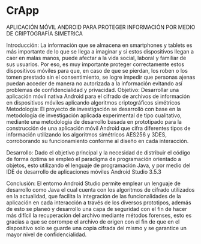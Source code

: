 # CrApp
APLICACIÓN MÓVIL ANDROID PARA PROTEGER INFORMACIÓN POR MEDIO DE CRIPTOGRAFÍA SIMETRICA  

Introducción: La información que se almacena en smartphones y tablets es más
importante de lo que se llega a imaginar y si estos dispositivos llegan a caer en malas
manos, puede afectar a la vida social, laboral y familiar de sus usuarios. Por eso, es
muy importante proteger correctamente estos dispositivos móviles para que, en caso
de que se pierdan, los roben o los tomen prestado sin el consentimiento, se logre
impedir que personas ajenas puedan acceder de manera no autorizada a la
información evitando así problemas de confidencialidad y privacidad.
Objetivo: Desarrollar una aplicación móvil nativa Android para el cifrado de archivos
de información en dispositivos móviles aplicando algoritmos criptográficos simétricos
Metodología: El proyecto de investigación se desarrolló con base en la metodología
de investigación aplicada experimental de tipo cualitativo, mediante una metodología
de desarrollo basada en prototipado para la construcción de una aplicación móvil
Android que cifra diferentes tipos de información utilizando los algoritmos simétricos
AES256 y 3DES, corroborando su funcionamiento conforme al diseño en cada
interacción.

Desarrollo: Dado el objetivo principal y la necesidad de distribuir el código de forma
óptima se empleó el paradigma de programación orientado a objetos, esto utilizando
el lenguaje de programación Java, y por medio del IDE de desarrollo de aplicaciones
móviles Android Studio 3.5.3

Conclusión: El entorno Android Studio permite emplear un lenguaje de desarrollo
como Java el cual cuenta con los algoritmos de cifrado utilizados en la actualidad,
que facilita la integración de las funcionalidades de la aplicación en cada interacción
a través de los diversos prototipos, además de esto se planeó y desarrollo una capa
de seguridad con el fin de hacer más difícil la recuperación del archivo mediante
métodos forenses, esto es gracias a que se corrompe el archivo de origen con el fin
de que en el dispositivo solo se guarde una copia cifrada del mismo y se garantice
un mayor nivel de confidencialidad.
